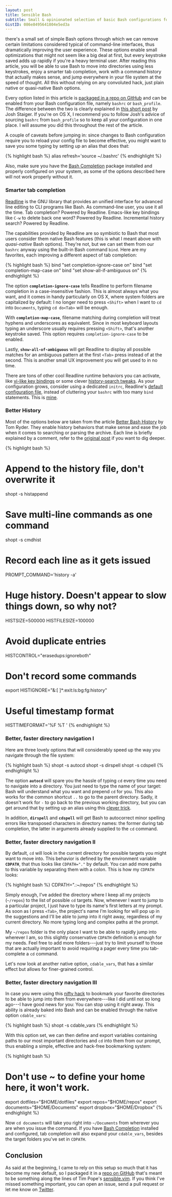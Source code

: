 ```yaml
---
layout: post
title: Sensible Bash
subtitle: Small & opinionated selection of basic Bash configurations for an improved command-line user experience
GistID: 086e8495641804e5ed3a
---
```


<span class="newthought">there's a small set</span> of simple Bash options through which we can remove certain limitations considered typical of command-line interfaces, thus dramatically improving the user experience. These options enable small optimizations that might not seem like a big deal at first, but every keystroke saved adds up rapidly if you're a heavy terminal user. After reading this article, you will be able to use Bash to move into directories using less keystrokes, enjoy a smarter tab completion, work with a command history that actually makes sense, and jump everywhere in your file system at the speed of thought. All this without relying on any convoluted hack, just plain native or quasi-native Bash options.

Every option listed in this article is [packaged in a repo on GitHub](https://github.com/mrzool/bash-sensible) and can be enabled from your Bash configuration file, namely `bashrc` or `bash_profile`. The difference between the two is clearly explained in [this short post](http://www.joshstaiger.org/archives/2005/07/bash_profile_vs.html) by Josh Staiger. If you're on OS X, I recommend you to follow Josh's advice of sourcing `bashrc` from `bash_profile` so to keep all your configuration in one place. I will assume you did this throughout the rest of the article.

A couple of caveats before jumping in: since changes to Bash configuration require you to reload your config file to become effective, you might want to save you some typing by setting up an alias that does that:

{% highlight bash %}
alias refresh='source ~/.bashrc'
{% endhighlight %}

Also, make sure you have the [Bash Completion](http://bash-completion.alioth.debian.org/) package installed and properly configured on your system, as some of the options described here will not work properly without it.

### Smarter tab completion

[Readline](https://cnswww.cns.cwru.edu/php/chet/readline/rltop.html) is the GNU library that provides an unified interface for advanced line editing to CLI programs like Bash. As command-line user, you use it all the time. Tab completion? Powered by Readline. Emacs-like key bindings like `C-w` to delete back one word? Powered by Readline. Incremental history search? Powered by Readline.

The capabilities provided by Readline are so symbiotic to Bash that most users consider them native Bash features (this is what I meant above with *quasi-native* Bash options). They're not, but we can set them from our `bashrc` anyway using the built-in Bash command `bind`. Here are my favorites, each improving a different aspect of tab completion:

{% highlight bash %}
bind "set completion-ignore-case on"
bind "set completion-map-case on"
bind "set show-all-if-ambiguous on"
{% endhighlight %}

The option **`completion-ignore-case`** tells Readline to perform filename completion in a case-insensitive fashion. This is almost always what you want, and it comes in handy particularly on OS X, where system folders are capitalized by default: I no longer need to press `<Shift>` when I want to `cd` into `Documents`, typing `cd do<Tab>` will be enough.

With **`completion-map-case`**, filename matching during completion will treat hyphens and underscores as equivalent. Since in most keyboard layouts typing an underscore usually requires pressing `<Shift>`, that's another keystroke saved. This option requires `completion-ignore-case` to be enabled.

Lastly, **`show-all-of-ambiguous`** will get Readline to display all possible matches for an ambiguous pattern at the first `<Tab>` press instead of at the second. This is another small UX improvement you will get used to in no time.

There are tons of other cool Readline runtime behaviors you can activate, like [vi-like key bindings](http://blog.sanctum.geek.nz/vi-mode-in-bash/) or some clever [history-search tweaks](https://coderwall.com/p/oqtj8w/the-single-most-useful-thing-in-bash). As your configuration grows, consider using a dedicated `initrc`, Readline's [default configuration file](http://cnswww.cns.cwru.edu/php/chet/readline/readline.html#SEC9), instead of cluttering your `bashrc` with too many `bind` statements. This is [mine](https://github.com/mrzool/dotfiles/blob/master/inputrc).

### Better History

Most of the options below are taken from the article [Better Bash History](http://blog.sanctum.geek.nz/better-bash-history/) by Tom Ryder. They enable history behaviors that make sense and ease the job when it comes to searching or parsing the archive. Each line is briefly explained by a comment, refer to the [original post](http://blog.sanctum.geek.nz/better-bash-history/) if you want to dig deeper.

{% highlight bash %}
# Append to the history file, don't overwrite it
shopt -s histappend

# Save multi-line commands as one command
shopt -s cmdhist

# Record each line as it gets issued
PROMPT_COMMAND='history -a'

# Huge history. Doesn't appear to slow things down, so why not?
HISTSIZE=500000
HISTFILESIZE=100000

# Avoid duplicate entries
HISTCONTROL="erasedups:ignoreboth"

# Don't record some commands
export HISTIGNORE="&:[ ]*:exit:ls:bg:fg:history"

# Useful timestamp format
HISTTIMEFORMAT='%F %T '
{% endhighlight %}

### Better, faster directory navigation I

Here are three lovely options that will considerably speed up the way you navigate through the file system:

{% highlight bash %}
shopt -s autocd
shopt -s dirspell
shopt -s cdspell
{% endhighlight %}

The option **`autocd`** will spare you the hassle of typing `cd` every time you need to navigate into a directory. You just need to type the name of your target: Bash will understand what you want and prepend `cd` for you. This also works for the common shortcut `..` to go to the parent directory. Sadly, it doesn't work for `-` to go back to the previous working directory, but you can get around that by setting up an alias using this [clever trick](http://askubuntu.com/questions/146031/bash-alias-alias-name-should-be-a-simple-dash-not-working).

In addition, **`dirspell`** and **`cdspell`** will get Bash to autocorrect minor spelling errors like transposed characters in directory names: the former during tab completion, the latter in arguments already supplied to the `cd` command.

### Better, faster directory navigation II

By default, `cd` will look in the current directory for possible targets you might want to move into. This behavior is defined by the environment variable **`CDPATH`**, that thus looks like `CDPATH="."` by default. You can add more paths to this variable by separating them with a colon. This is how my `CDPATH` looks:

{% highlight bash %}
CDPATH=".:~/repos"
{% endhighlight %}

Simply enough, I've added the directory where I keep all my projects (`~/repos`) to the list of possible `cd` targets. Now, whenever I want to jump to a particular project, I just have to type its name's first letters at my prompt. As soon as I press `<Tab>`, the project's name I'm looking for will pop up in the suggestions and I'll be able to jump into it right away, regardless of my current directory. No more typing long and complex paths at the prompt.

My `~/repos` folder is the only place I want to be able to rapidly jump into wherever I am, so this slightly conservative `CDPATH` definition is enough for my needs. Feel free to add more folders---just try to limit yourself to those that are actually important to avoid requiring a pager every time you tab-complete a `cd` command.

Let's now look at another native option, `cdable_vars`, that has a similar effect but allows for finer-grained control.

### Better, faster directory navigation III

In case you were using this [nifty hack](http://jeroenjanssens.com/2013/08/16/quickly-navigate-your-filesystem-from-the-command-line.html) to bookmark your favorite directories to be able to jump into them from everywhere---like I did until not so long ago---I have good news for you: You can stop using it right away. This ability is already baked into Bash and can be enabled through the native option `cdable_vars`:

{% highlight bash %}
shopt -s cdable_vars
{% endhighlight %}

With this option set, we can then define and export variables containing paths to our most important directories and `cd` into them from our prompt, thus enabling a simple, effective and hack-free bookmarking system:

{% highlight bash %}
# Don't use ~ to define your home here, it won't work.
export dotfiles="$HOME/dotfiles"
export repos="$HOME/repos"
export documents="$HOME/Documents"
export dropbox="$HOME/Dropbox"
{% endhighlight %}

Now `cd documents` will take you right into `~/Documents` from wherever you are when you issue the command. If you have [Bash Completion](http://bash-completion.alioth.debian.org/) installed and configured, tab completion will also expand your `cdable_vars`, besides the target folders you've set in `CDPATH`.

## Conclusion

As said at the beginning, I came to rely on this setup so much that it has become my new default, so I packaged it in a [repo on GitHub](https://github.com/mrzool/bash-sensible) that's meant to be something along the lines of Tim Pope's [sensible.vim](https://github.com/tpope/vim-sensible). If you think I've missed something important, you can open an issue, send a pull request or let me know on [Twitter](http://twitter.com/mrzool_).

